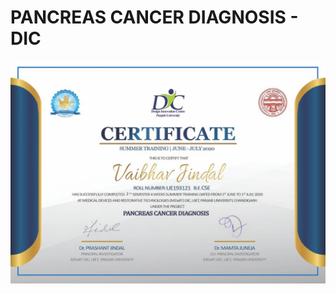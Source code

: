 # PANCREAS CANCER DIAGNOSIS - DIC

![Certificate](https://github.com/ivaibhavjindal/DIC/blob/master/CERTIFICATE.jpg)
